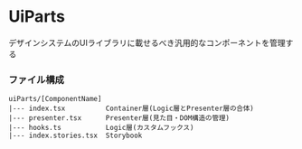 # UiParts
デザインシステムのUIライブラリに載せるべき汎用的なコンポーネントを管理する

### ファイル構成
```
uiParts/[ComponentName]
|--- index.tsx          Container層(Logic層とPresenter層の合体)
|--- presenter.tsx      Presenter層(見た目・DOM構造の管理)
|--- hooks.ts           Logic層(カスタムフックス)
|--- index.stories.tsx  Storybook
```
